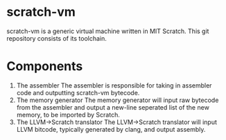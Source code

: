 scratch-vm
=========

scratch-vm is a generic virtual machine written in MIT Scratch. This git repository consists of its toolchain.

Components
=========

1. The assembler
The assembler is responsible for taking in assembler code and outputting scratch-vm bytecode.
2. The memory generator
The memory generator will input raw bytecode from the assembler and output a new-line seperated list of the new memory, to be imported by Scratch.
3. The LLVM->Scratch translator
The LLVM->Scratch translator will input LLVM bitcode, typically generated by clang, and output assembly.